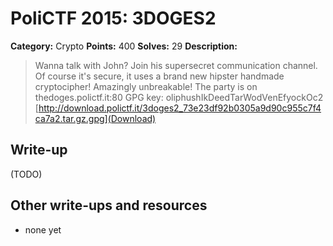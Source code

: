 # PoliCTF 2015: 3DOGES2

**Category:** Crypto
**Points:** 400
**Solves:** 29
**Description:**

> Wanna talk with John? Join his supersecret communication channel. Of course it's secure, it uses a brand new hipster handmade cryptocipher! Amazingly unbreakable! The party is on
> thedoges.polictf.it:80
> GPG key: oliphushIkDeedTarWodVenEfyockOc2
> [http://download.polictf.it/3doges2_73e23df92b0305a9d90c955c7f4ca7a2.tar.gz.gpg](Download)

## Write-up

(TODO)

## Other write-ups and resources

* none yet
